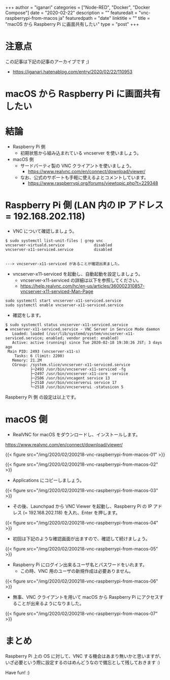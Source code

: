 +++
author = "iganari"
categories = ["Node-RED", "Docker", "Docker Compose"]
date = "2020-02-22"
description = ""
featuredalt = "vnc-raspberrypi-from-macos ja"
featuredpath = "date"
linktitle = ""
title = "macOS から Raspberry Pi に画面共有したい"
type = "post"
+++

# 注意点

この記事は下記の記事のアーカイブです ;)

+ https://iganari.hatenablog.com/entry/2020/02/22/110953

# macOS から Raspberry Pi に画面共有したい

# 結論

+ Raspberry Pi 側
  + 初期状態から組み込まれている vncserver を使いましょう。
+ macOS 側
  + サードパーティ製の VNC クライアントを使いましょう。
    + https://www.realvnc.com/en/connect/download/viewer/
  + なお、公式のサポートも手軽に使えるよとコメントしています。
    + https://www.raspberrypi.org/forums/viewtopic.php?t=229348

# Raspberry Pi 側 (LAN 内の IP アドレス = 192.168.202.118)

+ VNC について確認しましょう。

```
$ sudo systemctl list-unit-files | grep vnc
vncserver-virtuald.service             disabled
vncserver-x11-serviced.service         disabled


---> vncserver-x11-serviced があることが確認出来ました。
```

+ vncserver-x11-serviced を起動し、自動起動を設定しましょう。
  + vncserver-x11-serviced の詳細は以下を参照してください。
  + https://help.realvnc.com/hc/en-us/articles/360002310857-vncserver-x11-serviced-Man-Page

```
sudo systemctl start vncserver-x11-serviced.service
sudo systemctl enable vncserver-x11-serviced.service
```

+ 確認をします。

```
$ sudo systemctl status vncserver-x11-serviced.service
● vncserver-x11-serviced.service - VNC Server in Service Mode daemon
   Loaded: loaded (/usr/lib/systemd/system/vncserver-x11-serviced.service; enabled; vendor preset: enabled)
   Active: active (running) since Tue 2020-02-18 19:30:26 JST; 3 days ago
 Main PID: 2493 (vncserver-x11-s)
    Tasks: 6 (limit: 2200)
   Memory: 21.2M
   CGroup: /system.slice/vncserver-x11-serviced.service
           ├─2493 /usr/bin/vncserver-x11-serviced -fg
           ├─2497 /usr/bin/vncserver-x11-core -service
           ├─2506 /usr/bin/vncagent service 13
           ├─2510 /usr/bin/vncserverui service 17
           └─2518 /usr/bin/vncserverui -statusicon 5
```

Raspberry Pi 側 の設定は以上です。

# macOS 側

+ RealVNC for macOS をダウンロードし、インストールします。

https://www.realvnc.com/en/connect/download/viewer/

{{< figure src="/img/2020/02/200218-vnc-raspberrypi-from-macos-01" >}}

{{< figure src="/img/2020/02/200218-vnc-raspberrypi-from-macos-02" >}}

+ Applications にコピーしましょう。

{{< figure src="/img/2020/02/200218-vnc-raspberrypi-from-macos-03" >}}

+ その後、Launchpad から VNC Viewer を起動し、Raspberry Pi の IP アドレス (= 192.168.202.118) を入れ、Enter を押します。

{{< figure src="/img/2020/02/200218-vnc-raspberrypi-from-macos-04" >}}

+ 初回は下記のような確認画面が出ますので、確認して続けましょう。

{{< figure src="/img/2020/02/200218-vnc-raspberrypi-from-macos-05" >}}

+ Raspberry Pi にログイン出来るユーザ名とパスワードをいれます。
  + この時、VNC 用のユーザの新規作成は必要ありません。

{{< figure src="/img/2020/02/200218-vnc-raspberrypi-from-macos-06" >}}

+ 無事、VNC クライアントを用いて macOS から Raspberry Pi にアクセスすることが出来るようになりました。

{{< figure src="/img/2020/02/200218-vnc-raspberrypi-from-macos-07" >}}

# まとめ

Raspberry Pi 上の OS に対して、VNC する機会はあまり無いかと思いますが、いざ必要という際に設定するのはめんどうなので備忘として残しておきます :)

Have fun! :)
